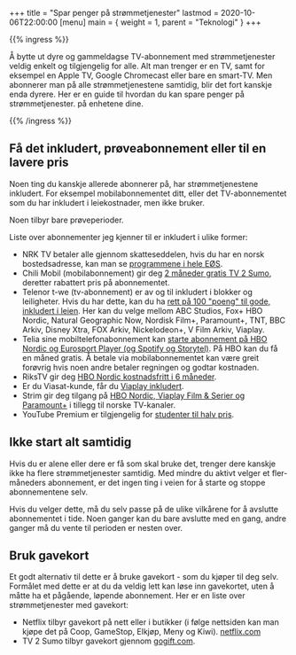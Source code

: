 +++
title = "Spar penger på strømmetjenester"
lastmod = 2020-10-06T22:00:00
[menu]
main = { weight = 1, parent = "Teknologi" }
+++

{{% ingress %}}

Å bytte ut dyre og gammeldagse TV-abonnement med strømmetjenester veldig enkelt og tilgjengelig for alle. Alt man trenger er en TV, samt for eksempel en Apple TV, Google Chromecast eller bare en smart-TV. Men abonnerer man på alle strømmetjenestene samtidig, blir det fort kanskje enda dyrere. Her er en guide til hvordan du kan spare penger på strømmetjenester.
på enhetene dine.

{{% /ingress %}}

## Få det inkludert, prøveabonnement eller til en lavere pris

Noen ting du kanskje allerede abonnerer på, har strømmetjenestene inkludert. For eksempel mobilabonnementet ditt, eller det TV-abonnementet som du har inkludert i leiekostnader, men ikke bruker.

Noen tilbyr bare prøveperioder.

Liste over abonnementer jeg kjenner til er inkludert i ulike former:

- NRK TV betaler alle gjennom skatteseddelen, hvis du har en norsk bostedsadresse, kan man se [programmene i hele EØS](https://innlogging.nrk.no/bruker).
- Chili Mobil (mobilabonnement) gir deg [2 måneder gratis TV 2 Sumo](https://www.chilimobil.no/sporsmal-hjelp/tv2-sumo/#2-mnd-gratis), deretter rabattert pris på abonnementet.  
- Telenor t-we (tv-abonnement) er av og til inkludert i blokker og leiligheter. Hvis du har dette, kan du ha [rett på 100 "poeng" til gode, inkludert i leien](https://www.telenor.no/privat/tv/t-we/innholdsoversikt/). Her kan du velge mellom ABC Studios, Fox+ HBO Nordic, Natural Geographic Now, Nordisk Film+, Paramount+, TNT, BBC Arkiv, Disney Xtra, FOX Arkiv, Nickelodeon+, V Film Arkiv, Viaplay.
- Telia sine mobiltelefonabonnement kan [starte abonnement på HBO Nordic og Eurosport Player (og Spotify og Storytel)](https://www.telia.no/strommetjenester/). På HBO kan du få en måned gratis. Å betale via mobilabonnementet kan være greit forøvrig hvis noen andre betaler regningen og godtar kostnaden.
- RiksTV gir deg [HBO Nordic kostnadsfritt i 6 måneder](https://www.rikstv.no/film-og-serier/hbo-nordic/).
- Er du Viasat-kunde, får du [Viaplay inkludert](https://www.viasat.no/viaplay).
- Strim gir deg tilgang på [HBO Nordic, Viaplay Film & Serier og Paramount+](https://www.strim.no) i tillegg til norske TV-kanaler.
- YouTube Premium er tilgjengelig for [studenter til halv pris](https://www.youtube.com/premium/student).

## Ikke start alt samtidig

Hvis du er alene eller dere er få som skal bruke det, trenger dere kanskje ikke ha flere strømmetjenester samtidig. Med mindre du aktivt velger et fler-måneders abonnement, er det ingen ting i veien for å starte og stoppe abonnementene selv.

Hvis du velger dette, må du selv passe på de ulike vilkårene for å avslutte abonnementet i tide. Noen ganger kan du bare avslutte med en gang, andre ganger må du vente til perioden er nesten over.

## Bruk gavekort

Et godt alternativ til dette er å bruke gavekort - som du kjøper til deg selv. Formålet med dette er at du da veldig lett kan løse inn gavekortet, uten å måtte ha et pågående, løpende abonnement. Her er en liste over strømmetjenester med gavekort:

- Netflix tilbyr gavekort på nett eller i butikker (i følge nettsiden kan man kjøpe det på Coop, GameStop, Elkjøp, Meny og Kiwi). [netflix.com](https://www.netflix.com/gift-cards)  
- TV 2 Sumo tilbyr gavekort gjennom [gogift.com](https://giftcard-engine.gogift.com/NO/shop/tvsumo/#/giftcards).
